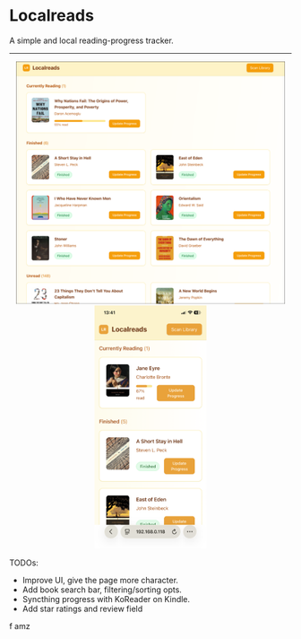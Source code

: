 # Localreads
A simple and local reading-progress tracker.

---
<p align="center">
  <img src="img/image.png" alt="Image 1" width="480"/>
  <img src="img/IMG_0443.png" alt="Image 2" width="200"/>
</p>

TODOs:
- Improve UI, give the page more character.
- Add book search bar, filtering/sorting opts.
- Syncthing progress with KoReader on Kindle.
- Add star ratings and review field

f amz
